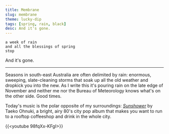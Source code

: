 ```yaml
---
title: Membrane
slug: membrane
theme: lucky-dip
tags: [spring, rain, black]
desc: And it's gone.
---
```


```
a week of rain
and all the blessings of spring
stop
```

And it's gone.

<!--more-->

---

Seasons in south-east Australia are often delimited by rain: enormous, sweeping, slate-cleaning storms that soak up all the old weather and dropkick you into the new.
As I write this it's pouring rain on the late edge of November and neither me nor the Bureau of Meteorology knows what's on the other side.
Good times.

Today's music is the polar opposite of my surroundings: [*Sunshower*][1] by Taeko Ohnuki, a bright, airy 80's city pop album that makes you want to run to a rooftop coffeeshop and drink in the whole city.

{{<youtube 98fqXx-KFgI>}}

[1]: https://youtu.be/98fqXx-KFgI
